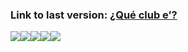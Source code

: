 ### Link to last version: [¿Qué club e’?](https://queclube.vercel.app/)

<img src="https://firebasestorage.googleapis.com/v0/b/que-club-e.appspot.com/o/social%20media%2FFrame%207.png?alt=media&token=4ed6bf84-0f3d-4cd9-9009-c66456795d44"><img src="https://firebasestorage.googleapis.com/v0/b/que-club-e.appspot.com/o/social%20media%2FInstagram%20post%20-%201.png?alt=media&token=1d884a66-da45-48a2-91cc-a2b41af2caf7"><img src="https://firebasestorage.googleapis.com/v0/b/que-club-e.appspot.com/o/social%20media%2FInstagram%20post%20-%202.png?alt=media&token=5b699f89-b75d-4450-b8ec-ec01b8ce5dd7"><img src="https://firebasestorage.googleapis.com/v0/b/que-club-e.appspot.com/o/social%20media%2FInstagram%20post%20-%203.png?alt=media&token=27fb2b22-dffc-4fa8-b3de-6dabc5dd49e4"><img src="https://firebasestorage.googleapis.com/v0/b/que-club-e.appspot.com/o/social%20media%2FInstagram%20post%20-%204.png?alt=media&token=9c139262-fb71-46c3-b344-5016fa955eb7">
